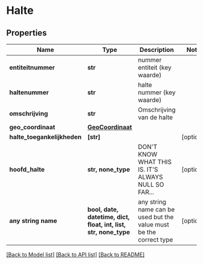 # Halte


## Properties
Name | Type | Description | Notes
------------ | ------------- | ------------- | -------------
**entiteitnummer** | **str** | nummer entiteit (key waarde) | 
**haltenummer** | **str** | halte nummer (key waarde) | 
**omschrijving** | **str** | Omschrijving van de halte | 
**geo_coordinaat** | [**GeoCoordinaat**](GeoCoordinaat.md) |  | 
**halte_toegankelijkheden** | **[str]** |  | [optional] 
**hoofd_halte** | **str, none_type** | DON&#39;T KNOW WHAT THIS IS. IT&#39;S ALWAYS NULL SO FAR... | [optional] 
**any string name** | **bool, date, datetime, dict, float, int, list, str, none_type** | any string name can be used but the value must be the correct type | [optional]

[[Back to Model list]](../README.md#documentation-for-models) [[Back to API list]](../README.md#documentation-for-api-endpoints) [[Back to README]](../README.md)


